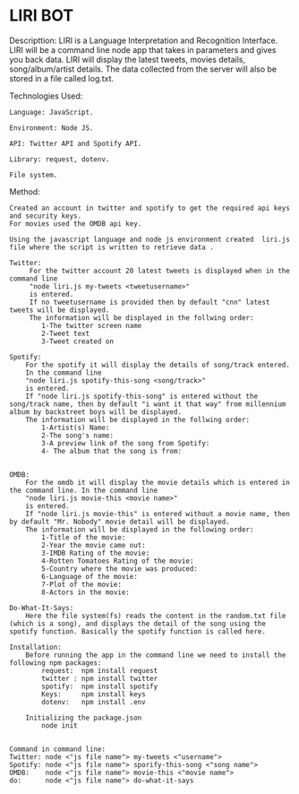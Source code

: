 # LIRI BOT

 

Descripttion: 
	LIRI is a Language Interpretation and Recognition Interface. LIRI will be a command line node app that takes in parameters and gives you back data.
	LIRI will display the latest tweets, movies details, song/album/artist details.
	The data collected from the server will also be stored in a file called log.txt.

Technologies Used: 

	Language: JavaScript.
	
	Environment: Node JS.

	API: Twitter API and Spotify API.

	Library: request, dotenv.

	File system.

Method: 

	Created an account in twitter and spotify to get the required api keys and security keys. 
	For movies used the OMDB api key. 

	Using the javascript language and node js environment created  liri.js file where the script is written to retrieve data .

	Twitter:
		 For the twitter account 20 latest tweets is displayed when in the  command line 
		 "node liri.js my-tweets <tweetusername>" 
		 is entered.
		 If no tweetusername is provided then by default "cnn" latest tweets will be displayed.
		 The information will be displayed in the follwing order: 
		 	1-The twitter screen name
		 	2-Tweet text
		 	3-Tweet created on

	Spotify:
		For the spotify it will display the details of song/track entered. 
		In the command line 
		"node liri.js spotify-this-song <song/track>"
		is entered.
		If "node liri.js spotify-this-song" is entered without the song/track name, then by default "i want it that way" from millennium album by backstreet boys will be displayed.
		The information will be displayed in the follwing order: 
			1-Artist(s) Name:
			2-The song's name:
			3-A preview link of the song from Spotify:
			4- The album that the song is from:


	OMDB:
		For the omdb it will display the movie details which is entered in the command line. In the command line 
		"node liri.js movie-this <movie name>" 
		is entered.
		If "node liri.js movie-this" is entered without a movie name, then by default "Mr. Nobody" movie detail will be displayed.
		The information will be displayed in the following order: 
			1-Title of the movie:
			2-Year the movie came out:
			3-IMDB Rating of the movie:
			4-Rotten Tomatoes Rating of the movie:
			5-Country where the movie was produced:
			6-Language of the movie:
			7-Plot of the movie: 
			8-Actors in the movie:

	Do-What-It-Says:
		Here the file system(fs) reads the content in the random.txt file (which is a song), and displays the detail of the song using the spotify function. Basically the spotify function is called here.

	Installation:
		Before running the app in the command line we need to install the following npm packages:
			request:  npm install request
			twitter : npm install twitter
			spotify:  npm install spotify
			Keys:     npm install keys
			dotenv:   npm install .env

		Initializing the package.json
			node init


	Command in command line:
	Twitter: node <"js file name"> my-tweets <"username"> 
	Spotify: node <"js file name"> sporify-this-song <"song name">
	OMDB:    node <"js file name"> movie-this <"movie name">
	do:      node <"js file name"> do-what-it-says			












    